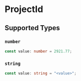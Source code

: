 # ProjectId


## Supported Types

### `number`

```typescript
const value: number = 2921.77;
```

### `string`

```typescript
const value: string = "<value>";
```

